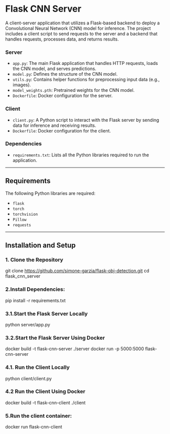# Flask CNN Server

A client-server application that utilizes a Flask-based backend to deploy a Convolutional Neural Network (CNN) model for inference. The project includes a client script to send requests to the server and a backend that handles requests, processes data, and returns results.


### **Server**
- `app.py`: The main Flask application that handles HTTP requests, loads the CNN model, and serves predictions.
- `model.py`: Defines the structure of the CNN model.
- `utils.py`: Contains helper functions for preprocessing input data (e.g., images).
- `model_weights.pth`: Pretrained weights for the CNN model.
- `Dockerfile`: Docker configuration for the server.

### **Client**
- `client.py`: A Python script to interact with the Flask server by sending data for inference and receiving results.
- `Dockerfile`: Docker configuration for the client.

### **Dependencies**
- `requirements.txt`: Lists all the Python libraries required to run the application.

---

## Requirements
The following Python libraries are required:
- `flask`
- `torch`
- `torchvision`
- `Pillow`
- `requests`

---

## Installation and Setup

### **1. Clone the Repository**

   git clone https://github.com/simone-garzia/flask-obj-detection.git
   cd flask_cnn_server
### **2.Install Dependencies:**
  pip install -r requirements.txt

### **3.1.Start the Flask Server Locally**
  python server/app.py
### **3.2.Start the Flask Server Using Docker**
  docker build -t flask-cnn-server ./server
  docker run -p 5000:5000 flask-cnn-server
### **4.1. Run the Client Locally**
  python client/client.py
### **4.2 Run the Client Using Docker**
  docker build -t flask-cnn-client ./client
### **5.Run the client container:**
  docker run flask-cnn-client

